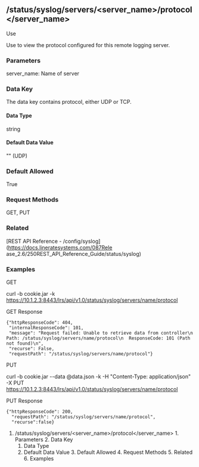 ## /status/syslog/servers/<server_name>/protocol</server_name>

Use

Use to view the protocol configured for this remote logging server.

### Parameters

server_name: Name of server

### Data Key

The data key contains protocol, either UDP or TCP.

#### Data Type

string

#### Default Data Value

"" (UDP)

### Default Allowed

True

### Request Methods

GET, PUT

### Related

[REST API Reference - /config/syslog](https://docs.lineratesystems.com/087Rele
ase_2.6/250REST_API_Reference_Guide/status/syslog)

### Examples

GET

curl -b cookie.jar -k
https://10.1.2.3:8443/lrs/api/v1.0/status/syslog/servers/name/protocol

GET Response

    
    {"httpResponseCode": 404,
     "internalResponseCode": 101,
     "message": "Request failed: Unable to retrieve data from controller\n  Path: /status/syslog/servers/name/protocol\n  ResponseCode: 101 (Path not found)\n",
     "recurse": False,
     "requestPath": "/status/syslog/servers/name/protocol"}
    

PUT

curl -b cookie.jar --data @data.json -k -H "Content-Type: application/json" -X
PUT https://10.1.2.3:8443/lrs/api/v1.0/status/syslog/servers/name/protocol

PUT Response

    
    {"httpResponseCode": 200,
      "requestPath": "/status/syslog/servers/name/protocol",
      "recurse":false}

  1. /status/syslog/servers/<server_name>/protocol</server_name>
    1. Parameters
    2. Data Key
      1. Data Type
      2. Default Data Value
    3. Default Allowed
    4. Request Methods
    5. Related
    6. Examples

